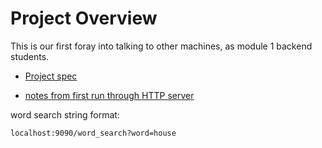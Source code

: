 # Project Overview

This is our first foray into talking to other machines, as module 1 backend students.

- [Project spec](http://backend.turing.io/module1/projects/http_yeah_you_know_me)

- [notes from first run through HTTP server](https://gist.github.com/josh-works/59b17f5aa8d3ab7ac899c7a4a2fae92d)


word search string format:

```
localhost:9090/word_search?word=house
```
